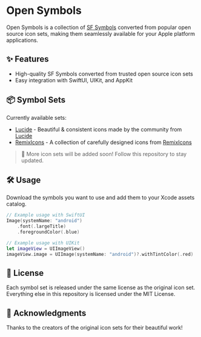 # Open Symbols

Open Symbols is a collection of [SF Symbols](https://developer.apple.com/sf-symbols/) converted from popular open source icon sets, making them seamlessly available for your Apple platform applications.

## ✨ Features

-   High-quality SF Symbols converted from trusted open source icon sets
-   Easy integration with SwiftUI, UIKit, and AppKit

## 📦 Symbol Sets

Currently available sets:

-   [Lucide](lucide/README.md) - Beautiful & consistent icons made by the community from [Lucide](https://lucide.dev/)
-   [RemixIcons](remix/README.md) - A collection of carefully designed icons from [RemixIcons](https://remixicon.com/)

> 🚀 More icon sets will be added soon! Follow this repository to stay updated.

## 🛠️ Usage

Download the symbols you want to use and add them to your Xcode assets catalog.

```swift
// Example usage with SwiftUI
Image(systemName: "android")
    .font(.largeTitle)
    .foregroundColor(.blue)

// Example usage with UIKit
let imageView = UIImageView()
imageView.image = UIImage(systemName: "android")?.withTintColor(.red)
```

## 📝 License

Each symbol set is released under the same license as the original icon set. Everything else in this repository is licensed under the MIT License.

## 🙏 Acknowledgments

Thanks to the creators of the original icon sets for their beautiful work!
